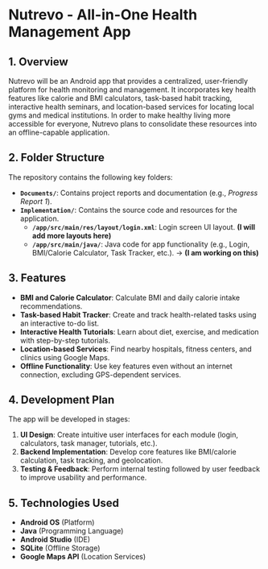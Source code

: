 # Nutrevo - All-in-One Health Management App

## 1. Overview

Nutrevo will be an Android app that provides a centralized, user-friendly platform for health monitoring and management. It incorporates key health features like calorie and BMI calculators, task-based habit tracking, interactive health seminars, and location-based services for locating local gyms and medical institutions. In order to make healthy living more accessible for everyone, Nutrevo plans to consolidate these resources into an offline-capable application.

## 2. Folder Structure

The repository contains the following key folders:

- **`Documents/`**: Contains project reports and documentation (e.g., *Progress Report 1*).
- **`Implementation/`**: Contains the source code and resources for the application.
  - **`/app/src/main/res/layout/login.xml`**: Login screen UI layout. **(I will add more layouts here)**
  - **`/app/src/main/java/`**: Java code for app functionality (e.g., Login, BMI/Calorie Calculator, Task Tracker, etc.). -> **(I am working on this)**

## 3. Features

- **BMI and Calorie Calculator**: Calculate BMI and daily calorie intake recommendations.
- **Task-based Habit Tracker**: Create and track health-related tasks using an interactive to-do list.
- **Interactive Health Tutorials**: Learn about diet, exercise, and medication with step-by-step tutorials.
- **Location-based Services**: Find nearby hospitals, fitness centers, and clinics using Google Maps.
- **Offline Functionality**: Use key features even without an internet connection, excluding GPS-dependent services.

## 4. Development Plan

The app will be developed in stages:

1. **UI Design**: Create intuitive user interfaces for each module (login, calculators, task manager, tutorials, etc.).
2. **Backend Implementation**: Develop core features like BMI/calorie calculation, task tracking, and geolocation.
3. **Testing & Feedback**: Perform internal testing followed by user feedback to improve usability and performance.

## 5. Technologies Used

- **Android OS** (Platform)
- **Java** (Programming Language)
- **Android Studio** (IDE)
- **SQLite** (Offline Storage)
- **Google Maps API** (Location Services)
